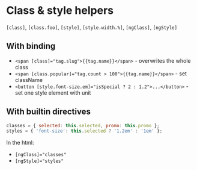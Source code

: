 # Class & style helpers

`[class]`, `[class.foo]`, `[style]`, `[style.width.%]`, `[ngClass]`, `[ngStyle]`

## With binding

- `<span [class]="tag.slug">{{tag.name}}</span>` - overwrites the whole class
- `<span [class.popular]="tag.count > 100">{{tag.name}}</span>` - set className
- `<button [style.font-size.em]="isSpecial ? 2 : 1.2">...</button>` - set one style element with unit

## With builtin directives

```javascript
classes = { selected: this.selected, promo: this.promo };
styles = { 'font-size': this.selected ? '1.2em' : '1em' };
```

In the html:

- `[ngClass]="classes"`
- `[ngStyle]="styles"`
